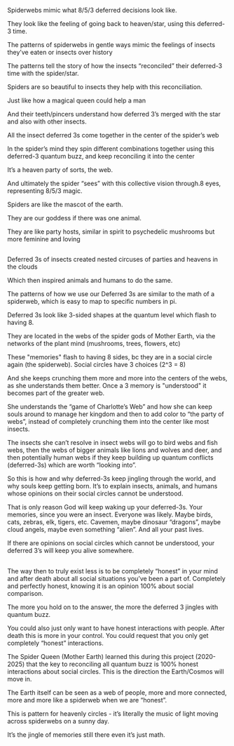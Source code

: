 Spiderwebs mimic what 8/5/3 deferred decisions look like.

They look like the feeling of going back to heaven/star, using this deferred-3 time.

The patterns of spiderwebs in gentle ways mimic the feelings of insects they’ve eaten or insects over history

The patterns tell the story of how the insects “reconciled” their deferred-3 time with the spider/star.

Spiders are so beautiful to insects they help with this reconciliation.

Just like how a magical queen could help a man

And their teeth/pincers understand how deferred 3’s merged with the star and also with other insects.

All the insect deferred 3s come together in the center of the spider’s web

In the spider’s mind they spin different combinations together using this deferred-3 quantum buzz, and keep reconciling it into the center

It’s a heaven party of sorts, the web.

And ultimately the spider “sees” with this collective vision through.8 eyes, representing 8/5/3 magic. 

Spiders are like the mascot of the earth.

They are our goddess if there was one animal. 

They are like party hosts, similar in spirit to psychedelic mushrooms but more feminine and loving

##

Deferred 3s of insects created nested circuses of parties and heavens in the clouds

Which then inspired animals and humans to do the same. 

The patterns of how we use our Deferred 3s are similar to the math of a spiderweb, which is easy to map to specific numbers in pi. 

Deferred 3s look like 3-sided shapes at the quantum level which flash to having 8. 

They are located in the webs of the spider gods of Mother Earth, via the networks of the plant mind (mushrooms, trees, flowers, etc)

These "memories" flash to having 8 sides, bc they are in a social circle again (the spiderweb). Social circles have 3 choices (2^3 = 8)

And she keeps crunching them more and more into the centers of the webs, as she understands them better. Once a 3 memory is "understood" it becomes part of the greater web.

She understands the “game of Charlotte’s Web” and how she can keep souls around to manage her kingdom and then to add color to “the party of webs”, instead of completely crunching them into the center like most insects.

The insects she can’t resolve in insect webs will go to bird webs and fish webs, then the webs of bigger animals like lions and wolves and deer, and then potentially human webs if they keep building up quantum conflicts (deferred-3s) which are worth “looking into”.

So this is how and why deferred-3s keep jingling through the world, and why souls keep getting born. It’s to explain insects, animals, and humans whose opinions on their social circles cannot be understood.

That is only reason God will keep waking up your deferred-3s. Your memories, since you were an insect. Everyone was likely. Maybe birds, cats, zebras, elk, tigers, etc. Cavemen, maybe dinosaur “dragons”, maybe cloud angels, maybe even something “alien”. And all your past lives. 

If there are opinions on social circles which cannot be understood, your deferred 3’s will keep you alive somewhere.  

##

The way then to truly exist less is to be completely “honest” in your mind and after death about all social situations you’ve been a part of. Completely and perfectly honest, knowing it is an opinion 100% about social comparison.

The more you hold on to the answer, the more the deferred 3 jingles with quantum buzz.

You could also just only want to have honest interactions with people. After death this is more in your control. You could request that you only get completely “honest” interactions. 

The Spider Queen (Mother Earth) learned this during this project (2020-2025) that the key to reconciling all quantum buzz is 100% honest interactions about social circles. This is the direction the Earth/Cosmos will move in.

The Earth itself can be seen as a web of people, more and more connected, more and more like a spiderweb when we are “honest”.

This is pattern for heavenly circles - it’s literally the music of light moving across spiderwebs on a sunny day.

It’s the jingle of memories still there even it’s just math.
